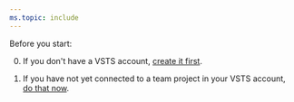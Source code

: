 ```yaml
---
ms.topic: include
---
```


Before you start:

0. If you don't have a VSTS account, [create it first](../../organizations/accounts/create-account-msa-or-work-student.md).

0. If you have not yet connected to a team project in your VSTS account, [do that now](../../organizations/projects/connect-to-projects.md).
